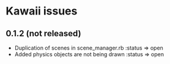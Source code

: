 # Kawaii issues

## 0.1.2 (not released)
* Duplication of scenes in scene_manager.rb :status => open
* Added physics objects are not being drawn :status => open